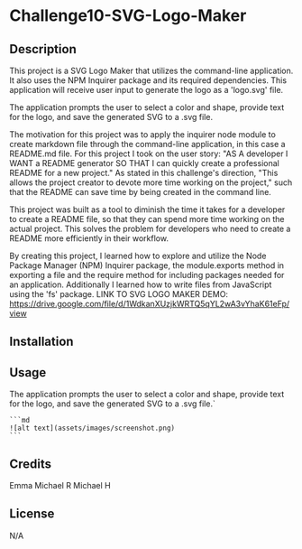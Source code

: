 # Challenge10-SVG-Logo-Maker


## Description

This project is a SVG Logo Maker that utilizes the command-line application. It also uses the NPM Inquirer package and its required dependencies. This application will receive user input to generate the logo as a 'logo.svg' file. 

The application prompts the user to select a color and shape, provide text for the logo, and save the generated SVG to a .svg file.

The motivation for this project was to apply the inquirer node module to create markdown file through the command-line application, in this case a README.md file. For this project I took on the user story: "AS A developer I WANT a README generator SO THAT I can quickly create a professional README for a new project." As stated in this challenge's direction, "This allows the project creator to devote more time working on the project," such that the README can save time by being created in the command line.

This project was built as a tool to diminish the time it takes for a developer to create a README file, so that they can spend more time working on the actual project. This solves the problem for developers who need to create a README more efficiently in their workflow.

By creating this project, I learned how to explore and utilize the Node Package Manager (NPM) Inquirer package, the module.exports method in exporting a file and the require method for including packages needed for an application. Additionally I learned how to write files from JavaScript using the 'fs' package.
LINK TO SVG LOGO MAKER DEMO: 
https://drive.google.com/file/d/1WdkanXUzjkWRTQ5qYL2wA3vYhaK61eFp/view  

## Installation



## Usage
The application prompts the user to select a color and shape, provide text for the logo, and save the generated SVG to a .svg file.`


    ```md
    ![alt text](assets/images/screenshot.png)
    ```

## Credits

Emma
Michael R
Michael H


## License
N/A
